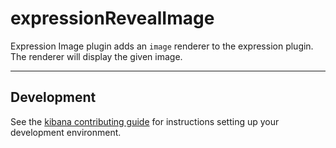 # expressionRevealImage

Expression Image plugin adds an `image` renderer to the expression plugin. The renderer will display the given image.

---

## Development

See the [kibana contributing guide](https://github.com/elastic/kibana/blob/master/CONTRIBUTING.md) for instructions setting up your development environment.
